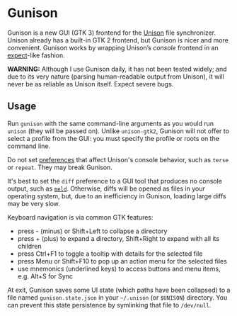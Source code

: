 # Gunison

Gunison is a new GUI (GTK 3) frontend for the [Unison][] file synchronizer.
Unison already has a built-in GTK 2 frontend, but Gunison is nicer and more convenient.
Gunison works by wrapping Unison’s *console* frontend in an [expect][]-like fashion.

**WARNING:** Although I use Gunison daily, it has not been tested widely; and due to its very nature
(parsing human-readable output from Unison), it will never be as reliable as Unison itself. 
Expect severe bugs.

[Unison]: https://www.cis.upenn.edu/~bcpierce/unison/
[expect]: https://en.wikipedia.org/wiki/Expect


## Usage

Run `gunison` with the same command-line arguments as you would run `unison` (they will be passed on).
Unlike `unison-gtk2`, Gunison will not offer to select a profile from the GUI: you must specify
the profile or roots on the command line.

Do not set [preferences][prefs] that affect Unison's console behavior, such as `terse` or `repeat`.
They may break Gunison.

It's best to set the `diff` preference to a GUI tool that produces no console output,
such as [`meld`][Meld]. Otherwise, diffs will be opened as files in your operating system,
but, due to an inefficiency in Gunison, loading large diffs may be very slow.

Keyboard navigation is via common GTK features:

* press - (minus) or Shift+Left to collapse a directory
* press + (plus) to expand a directory, Shift+Right to expand with all its children
* press Ctrl+F1 to toggle a tooltip with details for the selected file
* press Menu or Shift+F10 to pop up an action menu for the selected files
* use mnemonics (underlined keys) to access buttons and menu items, e.g. Alt+S for Sync

At exit, Gunison saves some UI state (which paths have been collapsed) to a file
named `gunison.state.json` in your `~/.unison` (or `$UNISON`) directory.
You can prevent this state persistence by symlinking that file to `/dev/null`.

[prefs]: https://www.cis.upenn.edu/~bcpierce/unison/download/releases/stable/unison-manual.html#prefs
[Meld]: https://meldmerge.org/
